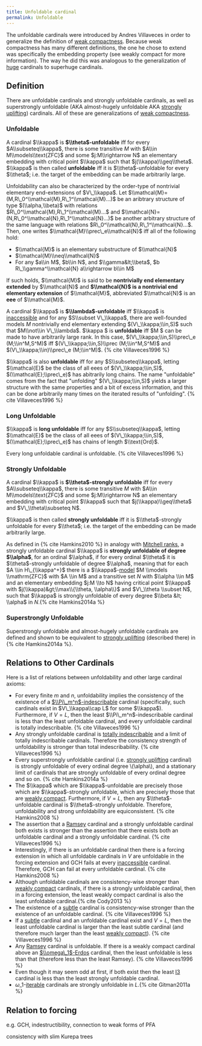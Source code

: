 ```yaml
---
title: Unfoldable cardinal
permalink: Unfoldable
---
```


The unfoldable cardinals were introduced by Andres Villaveces in order
to generalize the definition of [weak
compactness](Weakly_compact "Weakly compact").
Because weak compactness has many different definitions, the one he
chose to extend was specifically the embedding property (see weakly
compact for more information). The way he did this was analogous to the
generalization of
[huge](Huge "Huge")
cardinals to superhuge cardinals.

## Definition

There are unfoldable cardinals and strongly unfoldable cardinals, as
well as superstrongly unfoldable (AKA almost-hugely unfoldable AKA
[strongly
uplifting](Uplifting "Uplifting"))
cardinals. All of these are generalizations of [weak
compactness](Weakly_compact "Weakly compact").

### Unfoldable

A cardinal $\\kappa$ is **$\\theta$-unfoldable** iff for every
$A\\subseteq\\kappa$, there is some transitive $M$ with $A\\in
M\\models\\text{ZFC}$ and some $j:M\\rightarrow N$ an elementary
embedding with critical point $\\kappa$ such that
$j(\\kappa)\\geq\\theta$. $\\kappa$ is then called **unfoldable** iff it
is $\\theta$-unfoldable for every $\\theta$; i.e. the target of the
embedding can be made arbitrarily large.

Unfoldability can also be characterized by the order-type of nontrivial
elementary end-extensions of $V\_\\kappa$. Let
$\\mathcal{M}=(M,R\_0^\\mathcal{M},R\_1^\\mathcal{M}...)$ be an
aribtrary structure of type $(\\alpha,\\beta)$ with relations
$R\_0^\\mathcal{M},R\_1^\\mathcal{M}...$ and
$\\mathcal{N}=(N,R\_0^\\mathcal{N},R\_1^\\mathcal{N}...)$ be another
arbitrary structure of the same language with relations
$R\_0^\\mathcal{N},R\_1^\\mathcal{N}...$. Then, one writes
$\\mathcal{M}\\prec\_e\\mathcal{N}$ iff all of the following hold:

-   $\\mathcal{M}$ is an elementary substructure of $\\mathcal{N}$
-   $\\mathcal{M}\\neq\\mathcal{N}$
-   For any $a\\in M$, $b\\in N$, and $\\gamma&lt;\\beta$, $b
    R\_\\gamma^\\mathcal{N} a\\rightarrow b\\in M$

If such holds, $\\mathcal{M}$ is said to be **nontrivially end
elementary extended** by $\\mathcal{N}$ and **$\\mathcal{N}$ is a
nontrivial end elementary extension** of $\\mathcal{M}$, abbreviated
$\\mathcal{N}$ is an **eee** of $\\mathcal{M}$.

A cardinal $\\kappa$ is **$\\lambda$-unfoldable** iff $\\kappa$ is
[inaccessible](Inaccessible "Inaccessible")
and for any $S\\subset V\_\\kappa$, there are well-founded models $M$
nontrivially end elementary extending $(V\_\\kappa;\\in,S)$ such that
$M\\not\\in V\_\\lambda$. $\\kappa $ is **unfoldable** iff $M $ can be
made to have arbitrarily large rank. In this case,
$(V\_\\kappa;\\in,S)\\prec\_e (M;\\in^M,S^M)$ iff
$(V\_\\kappa;\\in,S)\\prec (M;\\in^M,S^M)$ and
$(V\_\\kappa;\\in)\\prec\_e (M;\\in^M)$.
{% cite Villaveces1996 %}

$\\kappa$ is also **unfoldable** iff for any $S\\subseteq\\kappa$,
letting $\\mathcal{E}$ be the class of all eees of
$(V\_\\kappa;\\in,S)$, $(\\mathcal{E};\\prec\_e)$ has abitrarily long
chains. The name "unfoldable" comes from the fact that "unfolding"
$(V\_\\kappa;\\in,S)$ yields a larger structure with the same properties
and a bit of excess information, and this can be done arbitrarily many
times on the iterated results of "unfolding".
{% cite Villaveces1996 %}

### Long Unfoldable

$\\kappa$ is **long unfoldable** iff for any $S\\subseteq\\kappa$,
letting $\\mathcal{E}$ be the class of all eees of
$(V\_\\kappa;\\in,S)$, $(\\mathcal{E};\\prec\_e)$ has chains of length
$\\text{Ord}$.

Every long unfoldable cardinal is unfoldable.
{% cite Villaveces1996 %}

### Strongly Unfoldable

A cardinal $\\kappa$ is **$\\theta$-strongly unfoldable** iff for every
$A\\subseteq\\kappa$, there is some transitive $M$ with $A\\in
M\\models\\text{ZFC}$ and some $j:M\\rightarrow N$ an elementary
embedding with critical point $\\kappa$ such that
$j(\\kappa)\\geq\\theta$ and $V\_\\theta\\subseteq N$.

$\\kappa$ is then called **strongly unfoldable** iff it is
$\\theta$-strongly unfoldable for every $\\theta$; i.e. the target of
the embedding can be made arbitrarily large.

As defined in
{% cite Hamkins2010 %}
in analogy with [Mitchell
ranks](Mitchell_rank "Mitchell rank"),
a strongly unfoldable cardinal $\\kappa$ is **strongly unfoldable of
degree $\\alpha$**, for an ordinal $\\alpha$, if for every ordinal
$\\theta$ it is $\\theta$-strongly unfoldable of degree $\\alpha$,
meaning that for each $A \\in H\_{\\kappa^+}$ there is a
$\\kappa$-[model](Model "Model")
$M \\models \\mathrm{ZFC}$ with $A \\in M$ and a transitive set $N$ with
$\\alpha \\in M$ and an elementary embedding $j:M \\to N$ having
critical point $\\kappa$ with $j(\\kappa)&gt;\\max\\{\\theta,
\\alpha\\}$ and $V\_\\theta \\subset N$, such that $\\kappa$ is strongly
unfoldable of every degree $\\beta &lt; \\alpha$ in
$N$.{% cite Hamkins2014a %}

### Superstrongly Unfoldable

Superstrongly unfoldable and almost-hugely unfoldable cardinals are
defined and shown to be equivalent to [strongly
uplifting](Uplifting "Uplifting")
(described there) in
{% cite Hamkins2014a %}.

## Relations to Other Cardinals

Here is a list of relations between unfoldability and other large
cardinal axioms:

-   For every finite $m$ and $n$, unfoldability implies the consistency
    of the existence of a
    [$\\Pi\_m^n$-indescribable](Indescribable "Indescribable")
    cardinal (specifically, such cardinals exist in $V\_\\kappa\\cap L$
    for some $\\kappa$). Furthermore, if $V=L$, then the least
    $\\Pi\_m^n$-indescribable cardinal is less than the least unfoldable
    cardinal, and every unfoldable cardinal is totally indescribable.
    {% cite Villaveces1996 %}
-   Any strongly unfoldable cardinal is [totally
    indescribable](Indescribable "Indescribable")
    and a limit of totally indescribable cardinals. Therefore the
    consistency strength of unfoldability is stronger than total
    indescribability.
    {% cite Villaveces1996 %}
-   Every superstrongly unfoldable cardinal (i.e. [strongly
    uplifting](Uplifting "Uplifting")
    cardinal) is strongly unfoldable of every ordinal degree
    \\(\\alpha\\), and a stationary limit of cardinals that are strongly
    unfoldable of every ordinal degree and so on.
    {% cite Hamkins2014a %}
-   The $\\kappa$ which are $\\kappa$-unfoldable are precisely those
    which are $\\kappa$-strongly unfoldable, which are precisely those
    that are [weakly
    compact](Weakly_compact "Weakly compact").
    Furthermore, if $V=L$, then any $\\theta$-unfoldable cardinal is
    $\\theta$-strongly unfoldable. Therefore, unfoldability and strong
    unfoldability are equiconsistent.
    {% cite Hamkins2008 %}
-   The assertion that a
    [Ramsey](Ramsey "Ramsey")
    cardinal and a strongly unfoldable cardinal both exists is stronger
    than the assertion that there exists both an unfoldable cardinal and
    a strongly unfoldable cardinal.
    {% cite Villaveces1996 %}
-   Interestingly, if there is an unfoldable cardinal then there is a
    forcing extension in which all unfoldable cardinals in $V$ are
    unfoldable in the forcing extension and GCH fails at every
    [inaccessible](Inaccessible "Inaccessible")
    cardinal. Therefore, GCH can fail at every unfoldable cardinal.
    {% cite Hamkins2008 %}
-   Although unfoldable cardinals are consistency-wise stronger than
    [weakly
    compact](Weakly_compact "Weakly compact")
    cardinals, if there is a strongly unfoldable cardinal, then in a
    forcing extension, the least weakly compact cardinal is also the
    least unfoldable
    cardinal.{% cite Cody2013 %}
-   The existence of a
    <a href="Subtle" class="mw-redirect" title="Subtle">subtle</a>
    cardinal is consistency-wise stronger than the existence of an
    unfoldable cardinal.
    {% cite Villaveces1996 %}
-   If a
    <a href="Subtle" class="mw-redirect" title="Subtle">subtle</a>
    cardinal and an unfoldable cardinal exist and $V=L$, then the least
    unfoldable cardinal is larger than the least subtle cardinal (and
    therefore much larger than the least [weakly
    compact](Weakly_compact "Weakly compact")).
    {% cite Villaveces1996 %}
-   Any
    [Ramsey](Ramsey "Ramsey")
    cardinal is unfoldable. If there is a weakly compact cardinal above
    an
    [$\\omega\_1$-Erdos](Erdos "Erdos")
    cardinal, then the least unfoldable is less than that (therefore
    less than the least Ramsey).
    {% cite Villaveces1996 %}
-   Even though it may seem odd at first, if both exist then the least
    <a href="Rank-into-rank" class="mw-redirect" title="Rank-into-rank">I3</a>
    cardinal is less than the least strongly unfoldable cardinal.
-   $ω\_1$-<a href="Iterable" class="mw-redirect" title="Iterable">iterable</a>
    cardinals are strongly unfoldable in
    $L$.{% cite Gitman2011a %}

## Relation to forcing

e.g. GCH, indestructibility, connection to weak forms of PFA

consistency with slim Kurepa trees
